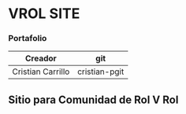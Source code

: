 # VROL SITE
### Portafolio

|Creador|git|
|-------|---|
|Cristian Carrillo|cristian-pgit|

## Sitio para Comunidad de Rol V Rol
